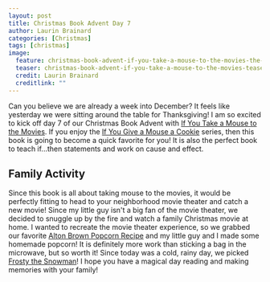 ```yaml
---
layout: post
title: Christmas Book Advent Day 7
author: Laurin Brainard
categories: [Christmas]
tags: [christmas]
image:
  feature: christmas-book-advent-if-you-take-a-mouse-to-the-movies-the-feature.jpg
  teaser: christmas-book-advent-if-you-take-a-mouse-to-the-movies-teaser.jpg
  credit: Laurin Brainard
  creditlink: ""
---
```

Can you believe we are already a week into December? It feels like yesterday we were sitting around the table for Thanksgiving! I am so excited to kick off day 7 of our Christmas Book Advent with [If You Take a Mouse to the Movies]((https://amzn.to/35NLiTe)). If you enjoy the [If You Give a Mouse a Cookie](https://amzn.to/34bPwT9) series, then this book is going to become a quick favorite for you! It is also the perfect book to teach if...then statements and work on cause and effect. 

## Family Activity
Since this book is all about taking mouse to the movies, it would be perfectly fitting to head to your neighborhood movie theater and catch a new movie! Since my little guy isn't a big fan of the movie theater, we decided to snuggle up by the fire and watch a family Christmas movie at home. I wanted to recreate the movie theater experience, so we grabbed our favorite [Alton Brown Popcorn Recipe](https://www.foodnetwork.com/recipes/alton-brown/perfect-popcorn-recipe-1917417) and my little guy and I made some homemade popcorn! It is definitely more work than sticking a bag in the microwave, but so worth it! Since today was a cold, rainy day, we picked [Frosty the Snowman](https://amzn.to/2qPZ7le)! I hope you have a magical day reading and making memories with your family! 


